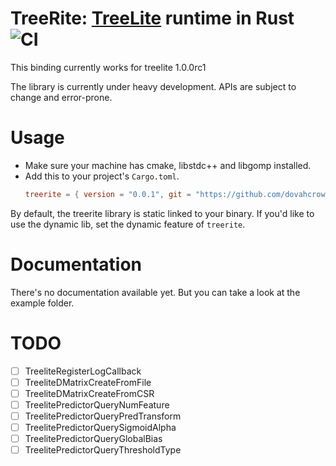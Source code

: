 # TreeRite: [TreeLite](https://github.com/dmlc/treelite) runtime in Rust ![CI](https://github.com/dovahcrow/treerite/workflows/treerite%20CI/badge.svg)

This binding currently works for treelite 1.0.0rc1

The library is currently under heavy development. APIs are subject to change and error-prone. 

# Usage

* Make sure your machine has cmake, libstdc++ and libgomp installed.
* Add this to your project's `Cargo.toml`.
  ```toml
  treerite = { version = "0.0.1", git = "https://github.com/dovahcrow/treerite" }
  ```

By default, the treerite library is static linked to your binary. If you'd like to use the dynamic lib,
set the dynamic feature of `treerite`.

# Documentation

There's no documentation available yet. But you can take a look at the example folder.

# TODO

- [ ] TreeliteRegisterLogCallback
- [ ] TreeliteDMatrixCreateFromFile
- [ ] TreeliteDMatrixCreateFromCSR
- [ ] TreelitePredictorQueryNumFeature
- [ ] TreelitePredictorQueryPredTransform
- [ ] TreelitePredictorQuerySigmoidAlpha
- [ ] TreelitePredictorQueryGlobalBias
- [ ] TreelitePredictorQueryThresholdType